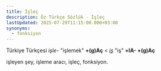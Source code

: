 ```yaml
---
title: İşleç
description: Öz Türkçe Sözlük - İşleç
lastUpdated: 2025-07-29T11:15:00.000+03:00
synonyms:
  - fonksiyon
---
```

Türkiye Türkçesi _işle-_ "işlemek" **+(g)Aç** < _[iş](/sozluk/iş)_ "iş" **+lA- +(g)Aç**

işleyen şey, işleme aracı, işleç, fonksiyon.

